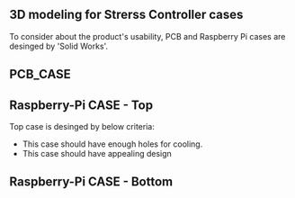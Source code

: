 ## 3D modeling for Strerss Controller cases 
To consider about the product's usability, PCB and Raspberry Pi cases are desinged by 'Solid Works'.  

## PCB_CASE


## Raspberry-Pi CASE - Top 
Top case is desinged by below criteria: 
* This case should have enough holes for cooling.  
* This case should have appealing design 

## Raspberry-Pi CASE - Bottom 
